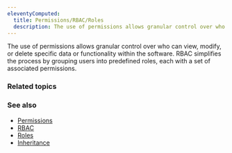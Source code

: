 ```yaml
---
eleventyComputed:
  title: Permissions/RBAC/Roles 
  description: The use of permissions allows granular control over who can view, modify, or delete specific data or functionality within the software.  RBAC simplifies the process by grouping users into predefined roles, each with a set of associated permissions. 
---
```


The use of permissions allows granular control over who can view, modify, or delete specific data or functionality within the software. RBAC simplifies the process by grouping users into predefined roles, each with a set of associated permissions. 

### Related topics  

### See also  

* [Permissions](https://docs.devolutions.net/rdm/windows/commands/administration/settings/system-settings/vault-management/batch-grant-access/#permissions)  
* [RBAC](https://docs.devolutions.net/rdm/windows/commands/administration/management/user-management/#user-groups)  
* [Roles](https://docs.devolutions.net/rdm/windows/commands/administration/management/user-management/#user-groups)
* [Inheritance](https://docs.devolutions.net/kb/remote-desktop-manager/knowledge-base/inheritance/)